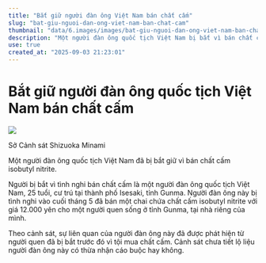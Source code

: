 ```yaml
---
title: "Bắt giữ người đàn ông Việt Nam bán chất cấm"
slug: "bat-giu-nguoi-dan-ong-viet-nam-ban-chat-cam"
thumbnail: "data/6.images/images/bat-giu-nguoi-dan-ong-viet-nam-ban-chat-cam.webp"
description: "Một người đàn ông quốc tịch Việt Nam bị bắt vì bán chất cấm isobutyl nitrite tại nhà riêng ở tỉnh Gunma."
use: true
created_at: "2025-09-03 21:23:01"
---
```


# Bắt giữ người đàn ông quốc tịch Việt Nam bán chất cấm

![](/images/20250903-00068039-satvv-000-1-view.webp)

Sở Cảnh sát Shizuoka Minami

Một người đàn ông quốc tịch Việt Nam đã bị bắt giữ vì bán chất cấm isobutyl nitrite.

Người bị bắt vì tình nghi bán chất cấm là một người đàn ông quốc tịch Việt Nam, 25 tuổi, cư trú tại thành phố Isesaki, tỉnh Gunma. Người đàn ông này bị tình nghi vào cuối tháng 5 đã bán một chai chứa chất cấm isobutyl nitrite với giá 12.000 yên cho một người quen sống ở tỉnh Gunma, tại nhà riêng của mình.

Theo cảnh sát, sự liên quan của người đàn ông này đã được phát hiện từ người quen đã bị bắt trước đó vì tội mua chất cấm. Cảnh sát chưa tiết lộ liệu người đàn ông này có thừa nhận cáo buộc hay không.